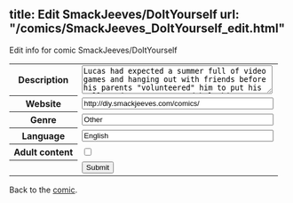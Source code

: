 title: Edit SmackJeeves/DoItYourself
url: "/comics/SmackJeeves_DoItYourself_edit.html"
---
Edit info for comic SmackJeeves/DoItYourself

<form name="comic" action="http://gaepostmail.appspot.com/comic/" method="post">
<table class="comicinfo">
<tr>
<th>Description</th><td><textarea name="description" cols="40" rows="3">Lucas had expected a summer full of video games and hanging out with friends before his parents &quot;volunteered&quot; him to put his college degree to use and help his aunt Lola and cousin Noelle renovate their house. Though he is strongly against wasting his summer on backbreaking labor for room and board in a sleepy little town with no cable or internet, he finds it even worse that he has to renovate alongside Noelle's best friend Ashley, who is also helping in his spare time out of the goodness of his heart. Lucas is convinced Ashley has an ulterior motive and is determined to ambush him at every angle. This is a BL comic, meaning it will contain scenes with romance between two boys. But I bet you already knew that, amirite? ;) Updates every Friday (at the very least)</textarea></td>
</tr>
<tr>
<th>Website</th><td><input type="text" name="url" value="http://diy.smackjeeves.com/comics/" size="40"/></td>
</tr>
<tr>
<th>Genre</th><td><input type="text" name="genre" value="Other" size="40"/></td>
</tr>
<tr>
<th>Language</th><td><input type="text" name="language" value="English" size="40"/></td>
</tr>
<tr>
<th>Adult content</th><td><input type="checkbox" name="adult" value="adult" /></td>
</tr>
<tr>
<th></th><td>
<input type="hidden" name="comic" value="SmackJeeves_DoItYourself" />
<input type="submit" name="submit" value="Submit" />
</td>
</tr>
</table>
</form>

Back to the [comic](SmackJeeves_DoItYourself.html).
